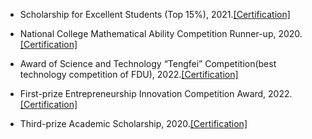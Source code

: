 - Scholarship for Excellent Students (Top 15%), 2021.[[Certification]](contents/prizePhoto/1.pdf)

- National College Mathematical Ability Competition Runner-up, 2020.[[Certification]](contents/prizePhoto/2.JPG)

- Award of Science and Technology “Tengfei” Competition(best technology competition of FDU), 2022.[[Certification]](contents/prizePhoto/3.pdf)

- First-prize Entrepreneurship Innovation Competition Award, 2022.[[Certification]](contents/prizePhoto/4.pdf)

- Third-prize Academic Scholarship, 2020.[[Certification]](contents/prizePhoto/5.pdf)



